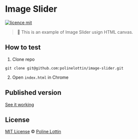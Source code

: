 # Image Slider

[![licence mit](https://img.shields.io/badge/licence-MIT-blue.svg)](https://github.com/polinelottin/image-slider/blob/add-license-1/LICENSE.md)

> :rocket: This is an example of Image Slider usign HTML canvas.

## How to test 

1. Clone repo
```
git clone git@github.com:polinelottin/image-slider.git
```

2. Open `index.html` in Chrome

## Published version

[See it working](image-slider-silk.vercel.app)

## License
[MIT License](https://github.com/polinelottin/image-slider/blob/add-license-1/LICENSE.md) © [Poline Lottin](mailto:lottinp@gmail.com)